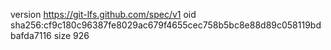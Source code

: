 version https://git-lfs.github.com/spec/v1
oid sha256:cf9c180c96387fe8029ac679f4655cec758b5bc8e88d89c058119bdbafda7116
size 926
